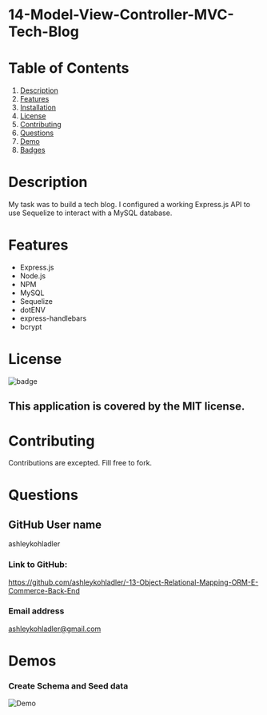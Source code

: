# 14-Model-View-Controller-MVC-Tech-Blog

# Table of Contents

1. [Description](#Description)
2. [Features](#Features)
3. [Installation](#installation)
3. [License](#License)
4. [Contributing](#Contributing)
5. [Questions](#Questions)
6. [Demo](#Demo)
7. [Badges](#Badges)

# Description 

My task was to build a tech blog. I configured a working Express.js API to use Sequelize to interact with a MySQL database.

# Features
- Express.js
- Node.js
- NPM
- MySQL
- Sequelize
- dotENV
- express-handlebars
- bcrypt



# License
![badge](https://img.shields.io/badge/license-MIT-brightgreen)
## This application is covered by the MIT license. 

# Contributing
Contributions are excepted. Fill free to fork. 

# Questions
## GitHub User name 
ashleykohladler

### Link to GitHub:
https://github.com/ashleykohladler/-13-Object-Relational-Mapping-ORM-E-Commerce-Back-End

### Email address 
ashleykohladler@gmail.com


# Demos

### Create Schema and Seed data
![Demo](./images/demo.gif)

